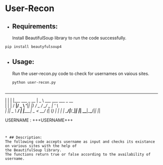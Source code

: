 # User-Recon

* ## Requirements:
  Install BeautifulSoup library to run the code successfully.
 ```bash
 pip install beautyfulsoup4
 ```
 
* ## Usage:
  Run the user-recon.py code to check for usernames on vaious sites.
  ```bash
  python user-recon.py
  ```
  ```bash
 _   _                    ____                       
| | | |___  ___ _ __     |  _ \ ___  ___ ___  _ __   
| | | / __|/ _ \ '__|____| |_) / _ \/ __/ _ \| '_ \  
| |_| \__ \  __/ | |_____|  _ <  __/ (_| (_) | | | | 
 \___/|___/\___|_|       |_| \_\___|\___\___/|_| |_| 
 
  USERNAME : +++USERNAME+++
  ```


* ## Description:
  The following code accepts username as input and checks its existance on various sites with the help of 
  the BeautifulSoup library.
  The functions return true or false according to the availability of username.
  
